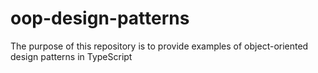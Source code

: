 # oop-design-patterns
The purpose of this repository is to provide examples of object-oriented design patterns in TypeScript
